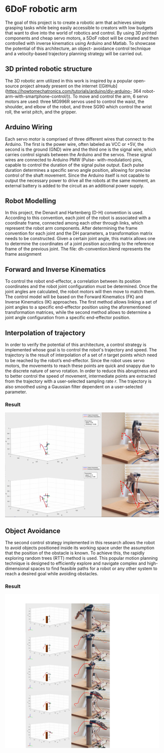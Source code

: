 # 6DoF robotic arm
The goal of this project is to create a robotic arm that achieves simple grasping tasks
while being easily accessible to creators with low budgets that want to dive into the
world of robotics and control. By using 3D printed components and cheap servo
motors, a 5DoF robot will be created and then controlled with inverse kinematics using
Arduino and Matlab. To showcase the potential of this architecture, an object-
avoidance control technique and a velocity-based trajectory planning strategy will be
carried out.

## 3D printed robotic structure
The 3D robotic arm utilized in this work is inspired by a popular open-source project
already present on the internet ([GitHub](https://howtomechatronics.com/tutorials/arduino/diy-arduino-
364 robot-arm-with-smartphone-control/)). To move and control the arm, 6 servo motors are
used: three MG996R servos used to control the waist, the shoulder, and elbow of the
robot, and three SG90 which control the wrist roll, the wrist pitch, and the gripper.

## Arduino Wiring

Each servo motor is comprised of three different wires that connect to the Arduino. The
first is the power wire, often labeled as VCC or +5V, the second is the ground (GND)
wire and the third one is the signal wire, which carries control signals between the
Arduino and the servos. These signal wires are connected to Arduino PMW (Pulse-
with-modulation) pins, capable to control the duration of the signal pulse output. Each pulse duration determines a specific servo angle position, allowing for precise control of the shaft movement. Since the Arduino itself is not capable to output the necessary power to drive all the robots at the same moment, an external battery is added to the circuit as an additional power supply.

## Robot Modelling
In this project, the Denavit and Hartenberg (D-H) convention is used. According to this convention, each joint of the robot is associated with a coordinate frame, connected among each other through links, which represent the robot arm components. After determining the frame convention for each joint and the DH parameters, a transformation matrix needs to be constructed. Given a certain joint angle, this matrix allows one to determine the coordinates of a joint position according to the reference frame of the previous joint. The file: dh-convention.blend represents the frame assignment

## Forward and Inverse Kinematics
To control the robot end-effector, a correlation between its position coordinates and the robot joint configuration must be determined. Once the joint angles are calculated, the robot motors will then move to match them. The control model will be based on the Forward Kinematics (FK) and Inverse Kinematics (IK) approaches. The first method allows linking a set of joint angles to a specific end-effector position using the aforementioned transformation matrices, while the second method allows to determine a joint angle configuration from a specific end-effector position. 

## Interpolation of trajectory
In order to verify the potential of this architecture, a control strategy is implemented whose goal is to control the robot's trajectory and speed. The trajectory is the result of interpolation of a set of 𝑛 target points which need to be reached by the robot’s end-effector. Since the robot uses servo motors, the movements to reach these points are quick and snappy due to the discrete nature of servo rotation. In order to reduce this abruptness and to better control the speed of movement, intermediate points are extracted from the trajectory with a user-selected sampling rate 𝑟. The trajectory is also smoothed using a Gaussian filter dependent on a user-selected parameter.

### Result
![Image Alt Text](smoothing-traj.png)


## Object Avoidance
The second control strategy implemented in this research allows the robot to avoid objects positioned inside its working space under the assumption that the position of the obstacle is known. To achieve this, the rapidly exploring random trees (RTT) method is used. This popular motion planning technique is designed to efficiently explore and navigate complex and high-dimensional spaces to find feasible paths for a robot or any other system to reach a desired goal while avoiding obstacles.

### Result
![Image Alt Text](ObstacleAvoidanceStep_2.png)

